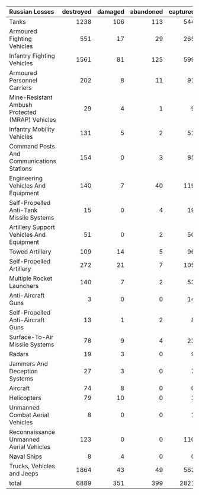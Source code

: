 | Russian Losses                                   |   destroyed |   damaged |   abandoned |   captured |   total |
|:-------------------------------------------------|------------:|----------:|------------:|-----------:|--------:|
| Tanks                                            |        1238 |       106 |         113 |        544 |    2001 |
| Armoured Fighting Vehicles                       |         551 |        17 |          29 |        265 |     862 |
| Infantry Fighting Vehicles                       |        1561 |        81 |         125 |        599 |    2366 |
| Armoured Personnel Carriers                      |         202 |         8 |          11 |         91 |     312 |
| Mine-Resistant Ambush Protected  (MRAP) Vehicles |          29 |         4 |           1 |          9 |      43 |
| Infantry Mobility Vehicles                       |         131 |         5 |           2 |         51 |     189 |
| Command Posts And Communications Stations        |         154 |         0 |           3 |         85 |     242 |
| Engineering Vehicles And Equipment               |         140 |         7 |          40 |        119 |     306 |
| Self-Propelled Anti-Tank Missile Systems         |          15 |         0 |           4 |         19 |      38 |
| Artillery Support Vehicles And Equipment         |          51 |         0 |           2 |         50 |     103 |
| Towed Artillery                                  |         109 |        14 |           5 |         96 |     224 |
| Self-Propelled Artillery                         |         272 |        21 |           7 |        105 |     405 |
| Multiple Rocket Launchers                        |         140 |         7 |           2 |         53 |     202 |
| Anti-Aircraft Guns                               |           3 |         0 |           0 |         14 |      17 |
| Self-Propelled Anti-Aircraft Guns                |          13 |         1 |           2 |          8 |      24 |
| Surface-To-Air Missile Systems                   |          78 |         9 |           4 |         23 |     114 |
| Radars                                           |          19 |         3 |           0 |          9 |      31 |
| Jammers And Deception Systems                    |          27 |         3 |           0 |          7 |      37 |
| Aircraft                                         |          74 |         8 |           0 |          0 |      82 |
| Helicopters                                      |          79 |        10 |           0 |          1 |      90 |
| Unmanned Combat Aerial Vehicles                  |           8 |         0 |           0 |          1 |       9 |
| Reconnaissance Unmanned Aerial Vehicles          |         123 |         0 |           0 |        110 |     233 |
| Naval Ships                                      |           8 |         4 |           0 |          0 |      12 |
| Trucks, Vehicles and Jeeps                       |        1864 |        43 |          49 |        562 |    2518 |
| total                                            |        6889 |       351 |         399 |       2821 |   10460 |